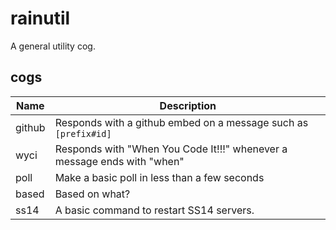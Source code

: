 # rainutil

A general utility cog.

## cogs
|Name|Description|
|----|----|
|github|Responds with a github embed on a message such as `[prefix#id]`|
|wyci|Responds with "When You Code It!!!" whenever a message ends with "when"|
|poll|Make a basic poll in less than a few seconds|
|based|Based on what?|
|ss14|A basic command to restart SS14 servers.|
